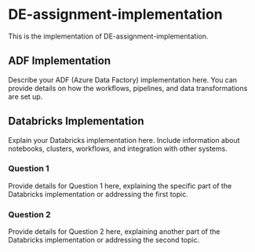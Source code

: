 # DE-assignment-implementation

This is the implementation of DE-assignment-implementation.

## ADF Implementation

Describe your ADF (Azure Data Factory) implementation here. You can provide details on how the workflows, pipelines, and data transformations are set up.

## Databricks Implementation

Explain your Databricks implementation here. Include information about notebooks, clusters, workflows, and integration with other systems.

### Question 1

Provide details for Question 1 here, explaining the specific part of the Databricks implementation or addressing the first topic.

### Question 2

Provide details for Question 2 here, explaining another part of the Databricks implementation or addressing the second topic.